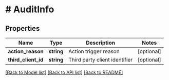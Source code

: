 # # AuditInfo

## Properties

Name | Type | Description | Notes
------------ | ------------- | ------------- | -------------
**action_reason** | **string** | Action trigger reason | [optional]
**third_client_id** | **string** | Third party client identifier | [optional]

[[Back to Model list]](../../README.md#models) [[Back to API list]](../../README.md#endpoints) [[Back to README]](../../README.md)
